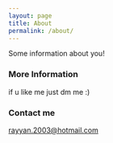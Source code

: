 ```yaml
---
layout: page
title: About
permalink: /about/
---
```


Some information about you!

### More Information

if u like me just dm me :)
### Contact me

[rayyan.2003@hotmail.com](mailto:email@domain.com)
